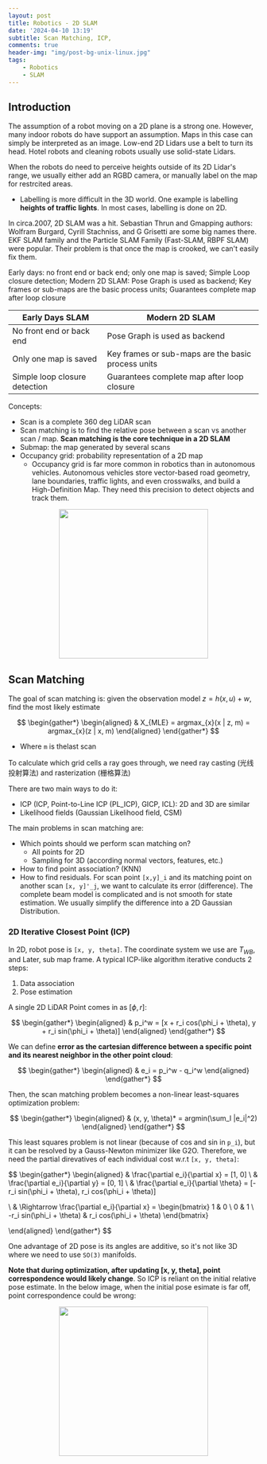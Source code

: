 ```yaml
---
layout: post
title: Robotics - 2D SLAM
date: '2024-04-10 13:19'
subtitle: Scan Matching, ICP, 
comments: true
header-img: "img/post-bg-unix-linux.jpg"
tags:
    - Robotics
    - SLAM
---
```


## Introduction

The assumption of a robot moving on a 2D plane is a strong one. However, many indoor robots do have support an assumption. Maps in this case can simply be interpreted as an image. Low-end 2D Lidars use a belt to turn its head. Hotel robots and cleaning robots usually use solid-state Lidars.

When the robots do need to perceive heights outside of its 2D Lidar's range, we usually either add an RGBD camera, or manually label on the map for restrcited areas.

- Labelling is more difficult in the 3D world. One example is labelling **heights of traffic lights**. In most cases, labelling is done on 2D.

In circa.2007, 2D SLAM was a hit. Sebastian Thrun and Gmapping authors: Wolfram Burgard, Cyrill Stachniss, and G Grisetti are some big names there. EKF SLAM family and the Particle SLAM Family (Fast-SLAM, RBPF SLAM) were popular. Their problem is that once the map is crooked, we can't easily fix them. 

Early days: no front end or back end; only one map is saved; Simple Loop closure detection;
Modern 2D SLAM: Pose Graph is used as backend; Key frames or sub-maps are the basic process units; Guarantees complete map after loop closure

| Early Days SLAM                           | Modern 2D SLAM                                      |
|-------------------------------------------|-----------------------------------------------------|
| No front end or back end                  | Pose Graph is used as backend                      |
| Only one map is saved                      | Key frames or sub-maps are the basic process units |
| Simple loop closure detection              | Guarantees complete map after loop closure         |


Concepts:
- Scan is a complete 360 deg LiDAR scan
- Scan matching is to find the relative pose between a scan vs another scan / map. **Scan matching is the core technique in a 2D SLAM**
- Submap: the map generated by several scans
- Occupancy grid: probability representation of a 2D map
    - Occupancy grid is far more common in robotics than in autonomous vehicles. Autonomous vehicles store vector-based road geometry, lane boundaries, traffic lights, and even crosswalks, and build a High-Definition Map. They need this precision to detect objects and track them.

<div style="text-align: center;">
    <p align="center">
       <figure>
            <img src="https://github.com/user-attachments/assets/5d26cec9-fef6-4cf0-8660-26abc3f9b3f5" height="300" alt=""/>
       </figure>
    </p>
</div>

## Scan Matching

The goal of scan matching is: given the observation model $z = h(x, u) + w$, find the most likely estimate 

$$
\begin{gather*}
\begin{aligned}
& X_{MLE} = argmax_{x}(x | z, m) = argmax_{x}(z | x, m)
\end{aligned}
\end{gather*}
$$

- Where `m` is thelast scan

To calculate which grid cells a ray goes through, we need ray casting (光线投射算法) and rasterization (栅格算法)

There are two main ways to do it:
- ICP (ICP, Point-to-Line ICP (PL_ICP), GICP, ICL): 2D and 3D are similar
- Likelihood fields (Gaussian Likelihood field, CSM)

The main problems in scan matching are:
- Which points should we perform scan matching on? 
    - All points for 2D
    - Sampling for 3D (according normal vectors, features, etc.)
- How to find point association? (KNN)
- How to find residuals. For scan point `[x,y]_i` and its matching point on another scan `[x, y]'_j`, we want to calculate its error (difference). The complete beam model is complicated and is not smooth for state estimation. We usually simplify the difference into a 2D Gaussian Distribution.

### 2D Iterative Closest Point (ICP)

In 2D, robot pose is `[x, y, theta]`. The coordinate system we use are $T_{WB}$, and Later, sub map frame. A typical ICP-like algorithm iterative conducts 2 steps:

1. Data association
2. Pose estimation

A single 2D LiDAR Point comes in as $[\phi, r]$:

$$
\begin{gather*}
\begin{aligned}
& p_i^w = [x + r_i cos(\phi_i + \theta), y + r_i sin(\phi_i + \theta)]
\end{aligned}
\end{gather*}
$$

We can define **error as the cartesian difference between a specific point and its nearest neighbor in the other point cloud**:

$$
\begin{gather*}
\begin{aligned}
& e_i = p_i^w - q_i^w
\end{aligned}
\end{gather*}
$$

Then, the scan matching problem becomes a non-linear least-squares optimization problem:

$$
\begin{gather*}
\begin{aligned}
& (x, y, \theta)* = argmin(\sum_I |e_i|^2)
\end{aligned}
\end{gather*}
$$

This least squares problem is not linear (because of cos and sin in `p_i`), but it can be resolved by a Gauss-Newton minimizer like G2O. Therefore, we need the partial direvatives of each individual cost w.r.t `[x, y, theta]`:

$$
\begin{gather*}
\begin{aligned}
& \frac{\partial e_i}{\partial x} = [1, 0]
\\ &
\frac{\partial e_i}{\partial y} = [0, 1]
\\ &
\frac{\partial e_i}{\partial \theta} = [-r_i sin(\phi_i + \theta), r_i cos(\phi_i + \theta)]

\\ &
\Rightarrow
 \frac{\partial e_i}{\partial x} = \begin{bmatrix}
 1 & 0 \\
 0 & 1 \\
 -r_i sin(\phi_i + \theta) & r_i cos(\phi_i + \theta)
 \end{bmatrix}

\end{aligned}
\end{gather*}
$$

One advantage of 2D pose is its angles are additive, so it's not like 3D where we need to use `SO(3)` manifolds.

**Note that during optimization, after updating [x, y, theta], point correspondence would likely change**. So ICP is reliant on the initial relative pose estimate. In the below image, when the initial pose esimate is far off, point correspondence could be wrong:

<div style="text-align: center;">
    <p align="center">
       <figure>
            <img src="https://github.com/user-attachments/assets/e2ac93ed-086f-43eb-864f-7415be0ed571" height="300" alt=""/>
       </figure>
    </p>
</div>